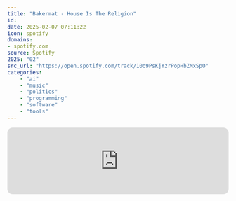 ```yaml
---
title: "Bakermat - House Is The Religion"
id: 
date: 2025-02-07 07:11:22
icon: spotify
domains:
- spotify.com
source: Spotify
2025: "02"
src_url: "https://open.spotify.com/track/10o9PsKjYzrPopHbZMxSpO"
categories:
    - "ai"
    - "music"
    - "politics"
    - "programming"
    - "software"
    - "tools"
---
```

<iframe style="border-radius: 12px" width="100%" height="152" title="Spotify Embed: House Is The Religion" frameborder="0" allowfullscreen allow="autoplay; clipboard-write; encrypted-media; fullscreen; picture-in-picture" loading="lazy" src="https://open.spotify.com/embed/track/10o9PsKjYzrPopHbZMxSpO?utm_source=oembed"></iframe>
